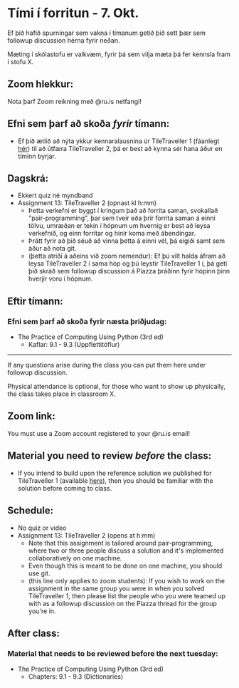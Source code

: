 # Tími í forritun - 7. Okt.
Ef þið hafið spurningar sem vakna í tímanum getið þið sett þær sem followup discussion hérna fyrir neðan.

Mæting í skólastofu er valkvæm, fyrir þá sem vilja mæta þá fer kennsla fram í stofu X.

## Zoom hlekkur:

Nota þarf Zoom reikning með @ru.is netfangi!

## Efni sem þarf að skoða ***fyrir*** tímann:

- Ef þið ætlið að nýta ykkur kennaralausnina úr TileTraveller 1 (fáanlegt [hér](https://github.com/reykjavik-university/2021-3-T-111-PROG/blob/main/assignments/tiletraveller/tiletraveller.py)) til að útfæra TileTraveller 2, þá er best að kynna sér hana áður en tíminn byrjar.

## Dagskrá:

- Ekkert quiz né myndband
- Assignment 13: TileTraveller 2 (opnast kl h:mm)
    - Þetta verkefni er byggt í kringum það að forrita saman, svokallað "pair-programming", þar sem tveir eða þrír forrita saman á einni tölvu, umræðan er tekin í hópnum um hvernig er best að leysa verkefnið, og einn forritar og hinir koma með ábendingar.
    - Þrátt fyrir að þið séuð að vinna þetta á einni vél, þá eigiði samt sem áður að nota git.
    - (þetta atriði á aðeins við zoom nemendur): Ef þú vilt halda áfram að leysa TileTraveller 2 í sama hóp og þú leystir TileTraveller 1 í, þá geti þið skráð sem followup discussion á Piazza þráðinn fyrir hópinn þinn hverjir voru í hópnum.

## Eftir tímann:

### Efni sem þarf að skoða fyrir næsta þriðjudag:

- The Practice of Computing Using Python (3rd ed)
    - Kaflar: 9.1 - 9.3 (Uppflettitöflur)

---

If any questions arise during the class you can put them here under followup discussion.

Physical attendance is optional, for those who want to show up physically, the class takes place in classroom X.

## Zoom link:

You must use a Zoom account registered to your @ru.is email!

## Material you need to review ***before*** the class:

- If you intend to build upon the reference solution we published for TileTraveller 1 (available [here](https://github.com/reykjavik-university/2021-3-T-111-PROG/blob/main/assignments/tiletraveller/tiletraveller.py)), then you should be familiar with the solution before coming to class.

## Schedule:

- No quiz or video
- Assignment 13: TileTraveller 2 (opens at h:mm)
    - Note that this assignment is tailored around pair-programming, where two or three people discuss a solution and it's implemented collaboratively on one machine.
    - Even though this is meant to be done on one machine, you should use git.
    - (this line only applies to zoom students): If you wish to work on the assignment in the same group you were in when you solved TileTraveller 1, then please list the people who you were teamed up with as a followup discussion on the Piazza thread for the group you're in.

## After class:

### Material that needs to be reviewed before the next tuesday:

- The Practice of Computing Using Python (3rd ed)
    - Chapters: 9.1 - 9.3 (Dictionaries)
